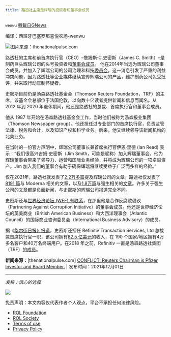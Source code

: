 ```yaml
---
title: 路透社主席是辉瑞的投资者和董事会成员
---
```

`wenwu` [轉載自GNews](https://gnews.org/zh-hans/1713594/)

编译：西班牙巴塞罗那喜悦农场-wenwu

![](https://assets.gnews.org/wp-content/uploads/2021/12/unknown-1.png)图片来源：thenationalpulse.com

路透社的主席和前首席执行官（CEO）–詹姆斯·C.史密斯（James C. Smith）–是制药巨头辉瑞公司的头号投资者和[董事会成员](https://www.pfizer.com/people/leadership/board-of-directors/james_smith)。 他在2014年当选为辉瑞公司董事会成员，并加入了辉瑞公司的公司治理和科技[委员会](https://www.pfizer.com/news/press-release/press-release-detail/james_c_smith_elected_to_pfizer_s_board_of_directors)。这一消息引发了严重的利益冲突问题，因为路透社等企业媒体继续宣传辉瑞公司的产品，维护制药公司免受批评，并采取行动压制怀疑者。

史密斯目前仍是汤森路透社基金会（Thomson Reuters Foundation，TRF）的主席，该基金会总部位于法国伦敦，以向数十亿读者提供新闻和信息而闻名。从 2012 年到 2020 年退休期间，他还是路透社的总裁、首席执行官和董事会成员。

他从 1987 年开始在汤森路透社基金会工作，当时他们被称为汤森报业集团（Thomson Newspaper group）。他还担任过专业部门的首席执行官，负责监管法律、税务和会计，以及知识产权和科学业务。后来，他又继续领导该新闻机构的北美业务。

在当时的一份官方声明中，辉瑞公司董事长兼首席执行官伊恩·里德 (Ian Read) 表示：“我们很高兴吉姆·史密斯（Jim Smith，可能是昵称）加入辉瑞董事会。他为辉瑞董事会带来了领导力、运营和国际业务经验，并将成为辉瑞公司的一项卓越资产。Jim 加入我们的董事会有助于确保辉瑞将继续受益于广泛而多样的经验。”

仅在2021年，路透社就发表了[2.2万多篇](https://www.reuters.com/search/news?sortBy=&amp;dateRange=&amp;blob=pfizer)提及辉瑞公司的文章。路透社仅发表了[8191 篇](https://www.reuters.com/search/news?sortBy=&amp;dateRange=&amp;blob=moderna)与 Moderna 相关的文章，以及[1.8万](https://www.reuters.com/search/news?blob=j%26j&amp;sortBy=relevance&amp;dateRange=all)[篇](https://www.reuters.com/search/news?sortBy=&amp;dateRange=&amp;blob=moderna)与强生相关的[文章](https://www.reuters.com/search/news?sortBy=&amp;dateRange=&amp;blob=moderna)。许多关于强生公司的文章都是负面新闻，与史密斯的辉瑞公司报道完全不同。

史密斯还与[世界经济论坛 (WEF) 有联系](https://www.weforum.org/agenda/authors/jim-smith)，在那里他是合作反腐败倡议（Partnering Against Corruption Initiative）的董事会成员。他还是世界经济论坛的英美商业（British American Business）和大西洋理事会（Atlantic Council）的国际商业咨询委员会（International Business Advisory）的成员。

据《[华尔街日报》报道](https://www.wsj.com/market-data/quotes/PFE/company-people/executive-profile/10163688)，史密斯还担任 Refinitiv Transaction Services, Ltd 总裁兼首席执行官一职，该公司拥有[62.5 亿美元](https://www.refinitiv.com/en/about-us)的收入，在 190 个国家/地区拥有4万多名客户和40万名终端用户。在2018 年之前，Refinitiv 一直是汤森路透社集团（TRF）[的成员](https://thenationalpulse.com/Users/smyth/Downloads/rtsl-2019-remuneration-disclosure-01072020.pdf)。

**新闻来源：**[thenationalpulse.com] [CONFLICT: Reuters Chairman is Pfizer Investor and Board Member.](https://thenationalpulse.com/news/conflict-reuters-chairman-is-pfizer-investor-and-board-member/) | 发布时间：2021年12月01日

* * *

*发稿：信心的选择*

![](https://assets.gnews.org/wp-content/uploads/2021/12/GNEWS_CH.-1-3-1.jpeg)

 

免责声明：本文内容仅代表作者个人观点，平台不承担任何法律风险。

- [ROL Foundation](https://rolfoundation.org/)
- [ROL Society](https://rolsociety.org/)
- [Terms of use](https://gnews.org/terms-of-use-3/)
- [Privacy Policy](https://gnews.org/privacy-policy/)
